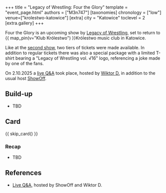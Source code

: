 +++
title = "Legacy of Wrestling: Four the Glory"
template = "event_page.html"
authors = ["M3n747"]
[taxonomies]
chronology = ["low"]
venue=["krolestwo-katowice"]
[extra]
city = "Katowice"
toclevel = 2
[extra.gallery]
+++

Four the Glory is an upcoming show by [Legacy of Wrestling](@/o/low.md), set to return to {{ map_pin(v="Klub Królestwo") }}Królestwo music club in Katowice.

Like at the [second show](@/e/low/2025-04-06-low-2.md), two tiers of tickets were made available. In addition to regular tickets there was also a special package with a limited T-shirt bearing a "Legacy of Wrestling vol. √16" logo, referencing a joke made by one of the fans.

On 2.10.2025 a [live Q&A][live-qa-4] took place, hosted by [Wiktor D.](@/w/wiktor-longman.md) in addition to the usual host [ShowOff](@/w/piotr-malecki.md).

## Build-up

* TBD

## Card

{{ skip_card() }}

### Recap

* TBD

## References

* [Live Q&A][live-qa-4], hosted by ShowOff and Wiktor D.

[live-qa-4]:https://www.youtube.com/watch?v=SBj0L6zR8mM
